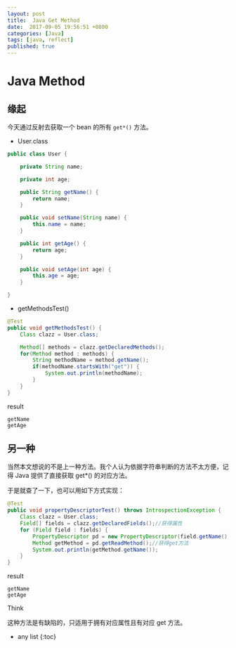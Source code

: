 ```yaml
---
layout: post
title:  Java Get Method
date:  2017-09-05 19:56:51 +0800
categories: [Java]
tags: [java, reflect]
published: true
---
```



# Java Method


## 缘起

今天通过反射去获取一个 bean 的所有 `get*()` 方法。

- User.class

```java
public class User {

    private String name;

    private int age;

    public String getName() {
        return name;
    }

    public void setName(String name) {
        this.name = name;
    }

    public int getAge() {
        return age;
    }

    public void setAge(int age) {
        this.age = age;
    }

}
```

- getMethodsTest()

```java
@Test
public void getMethodsTest() {
    Class clazz = User.class;

    Method[] methods = clazz.getDeclaredMethods();
    for(Method method : methods) {
        String methodName = method.getName();
        if(methodName.startsWith("get")) {
            System.out.println(methodName);
        }
    }
}
```

result

```
getName
getAge
```

## 另一种

当然本文想说的不是上一种方法。我个人认为依据字符串判断的方法不太方便，记得 Java 提供了直接获取 get*() 的对应方法。

于是就查了一下，也可以用如下方式实现：

```java
@Test
public void propertyDescriptorTest() throws IntrospectionException {
    Class clazz = User.class;
    Field[] fields = clazz.getDeclaredFields();//获得属性
    for (Field field : fields) {
        PropertyDescriptor pd = new PropertyDescriptor(field.getName(), clazz);
        Method getMethod = pd.getReadMethod();//获得get方法
        System.out.println(getMethod.getName());
    }
}
```

result

```
getName
getAge
```

<label class="label label-success">Think</label>

这种方法是有缺陷的，只适用于拥有对应属性且有对应 get 方法。
 

* any list
{:toc}





